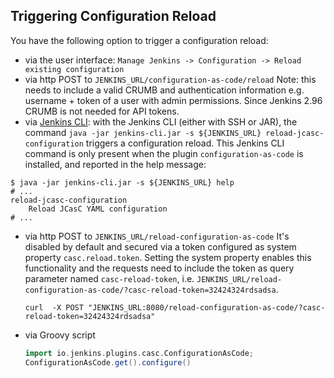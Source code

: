 ## Triggering Configuration Reload

You have the following option to trigger a configuration reload:

- via the user interface: `Manage Jenkins -> Configuration -> Reload existing configuration`
- via http POST to `JENKINS_URL/configuration-as-code/reload`
  Note: this needs to include a valid CRUMB and authentication information e.g. username + token of a user with admin
  permissions. Since Jenkins 2.96 CRUMB is not needed for API tokens.
- via [Jenkins CLI](https://www.jenkins.io/doc/book/managing/cli/): with the Jenkins CLI (either with SSH or JAR), the command `java -jar jenkins-cli.jar -s ${JENKINS_URL} reload-jcasc-configuration` triggers a configuration reload.
  This Jenkins CLI command is only present when the plugin `configuration-as-code` is installed, and reported in the help message:
  
```shell
$ java -jar jenkins-cli.jar -s ${JENKINS_URL} help
# ...
reload-jcasc-configuration
    Reload JCasC YAML configuration
# ...
```
    
- via http POST to `JENKINS_URL/reload-configuration-as-code`
  It's disabled by default and secured via a token configured as system property `casc.reload.token`.
  Setting the system property enables this functionality and the requests need to include the token as
  query parameter named `casc-reload-token`, i.e. `JENKINS_URL/reload-configuration-as-code/?casc-reload-token=32424324rdsadsa`.

  `curl  -X POST "JENKINS_URL:8080/reload-configuration-as-code/?casc-reload-token=32424324rdsadsa"`

- via Groovy script
  ```groovy
  import io.jenkins.plugins.casc.ConfigurationAsCode;
  ConfigurationAsCode.get().configure()
  ```
